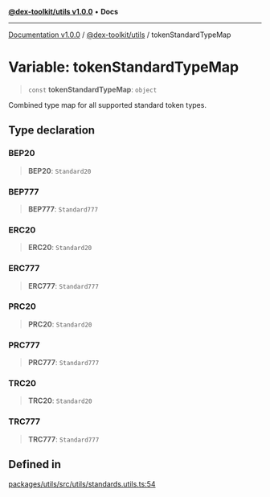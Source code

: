 [**@dex-toolkit/utils v1.0.0**](../README.md) • **Docs**

***

[Documentation v1.0.0](../../../packages.md) / [@dex-toolkit/utils](../README.md) / tokenStandardTypeMap

# Variable: tokenStandardTypeMap

> `const` **tokenStandardTypeMap**: `object`

Combined type map for all supported standard token types.

## Type declaration

### BEP20

> **BEP20**: `Standard20`

### BEP777

> **BEP777**: `Standard777`

### ERC20

> **ERC20**: `Standard20`

### ERC777

> **ERC777**: `Standard777`

### PRC20

> **PRC20**: `Standard20`

### PRC777

> **PRC777**: `Standard777`

### TRC20

> **TRC20**: `Standard20`

### TRC777

> **TRC777**: `Standard777`

## Defined in

[packages/utils/src/utils/standards.utils.ts:54](https://github.com/niZmosis/dex-toolkit/blob/3d8b41b44787b30fbea5de3ab4737662ffb61bc8/packages/utils/src/utils/standards.utils.ts#L54)
